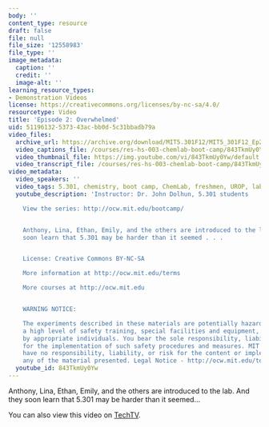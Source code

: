 ```yaml
---
body: ''
content_type: resource
draft: false
file: null
file_size: '12558983'
file_type: ''
image_metadata:
  caption: ''
  credit: ''
  image-alt: ''
learning_resource_types:
- Demonstration Videos
license: https://creativecommons.org/licenses/by-nc-sa/4.0/
resourcetype: Video
title: 'Episode 2: Overwhelmed'
uid: 51196132-5373-43ac-bb0d-5c31bbadb79a
video_files:
  archive_url: https://archive.org/download/MIT5.301F12/MIT5_301F12_Ep2_Overwhelmed_300k.mp4
  video_captions_file: /courses/res-hs-003-chemlab-boot-camp/843TkmUy0Yw_captions.webvtt
  video_thumbnail_file: https://img.youtube.com/vi/843TkmUy0Yw/default.jpg
  video_transcript_file: /courses/res-hs-003-chemlab-boot-camp/843TkmUy0Yw_transcript.pdf
video_metadata:
  video_speakers: ''
  video_tags: 5.301, chemistry, boot camp, ChemLab, freshmen, UROP, lab
  youtube_description: 'Instructor: Dr. John Dolhun, 5.301 students

    View the series: http://ocw.mit.edu/bootcamp/


    Anthony, Lina, Ethan, Emily, and the others are introduced to the lab. And they
    soon learn that 5.301 may be harder than it seemed . . .


    License: Creative Commons BY-NC-SA

    More information at http://ocw.mit.edu/terms

    More courses at http://ocw.mit.edu


    WARNING NOTICE:

    The experiments described in these materials are potentially hazardous and require
    a high level of safety training, special facilities and equipment, and supervision
    by appropriate individuals. You bear the sole responsibility, liability, and risk
    for the implementation of such safety procedures and measures. MIT and Dow shall
    have no responsibility, liability, or risk for the content or implementation of
    any of the material presented. Legal Notice - http://ocw.mit.edu/terms/'
  youtube_id: 843TkmUy0Yw
---
```

Anthony, Lina, Ethan, Emily, and the others are introduced to the lab. And they soon learn that 5.301 may be harder than it seemed...

You can also view this video on [TechTV](http://techtv.mit.edu/collections/mitocw:2894/videos/20839-episode-2-overwhelmed-chemlab-boot-camp).